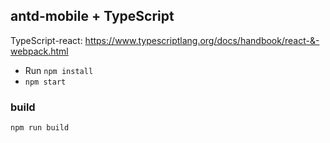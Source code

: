 
## antd-mobile + TypeScript

TypeScript-react: https://www.typescriptlang.org/docs/handbook/react-&-webpack.html

- Run `npm install`
- `npm start`


### build

    npm run build
